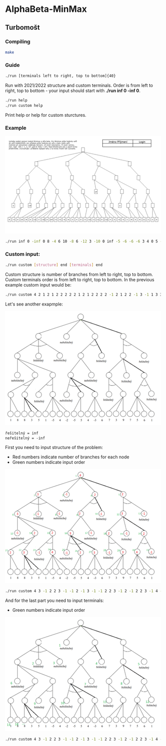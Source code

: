 # AlphaBeta-MinMax
## Turbomošt
### Compiling


```bash
make
```

### Guide

```bash
./run [terminals left to right, top to bottom]{40}
```
Run with 2021/2022 structure and custom terminals. Order is from left to right, top to bottom - your input should start with **./run inf 0 -inf 0**.

```bash
./run help
./run custom help
```
Print help or help for custom sturctures.

### Example
![alt text](./doc/izu1.png)

```bash
./run inf 0 -inf 0 8 -4 6 10 -8 6 -12 3 -10 0 inf -5 -6 -6 -6 3 4 0 5 -12 -2 -11 0 -12 4 5 -5 -4 2 -8 5 8 11 2 3 6
```

### Custom input:

```bash
./run custom [structure] end [terminals] end
```
Custom structure is number of branches from left to right, top to bottom.
Custom terminals order is from left to right, top to bottom.
In the previous example custom input would be:

```bash
./run custom 4 2 1 2 1 2 2 2 2 2 1 2 1 2 2 2 2 -1 2 1 2 2 -1 3 -1 1 3 3 2 3 3 1 4 3 3 -1 2 2 1 2 end inf 0 -inf 0 8 -4 6 10 -8 6 -12 3 -10 0 inf -5 -6 -6 -6 3 4 0 5 -12 -2 -11 0 -12 4 5 -5 -4 2 -8 5 8 11 2 3 6 end
```

Let's see another exapmple:

![alt text](./doc/clear.png)
```
řešitelný = inf
neřešitelný = -inf
```

First you need to input structure of the problem:
- Red numbers indicate number of branches for each node
- Green numbers indicate input order


![alt text](./doc/branches.png)


```bash
./run custom 4 3 -1 2 2 3 -1 -1 2 -1 3 -1 -1 2 2 3 -1 2 -1 2 2 3 -1 4 -1 2 3 -1 3 4 -1 end ...
```

And for the last part you need to input terminals:
- Green numbers indicate input order

![alt text](./doc/terminals.png)

```bash
./run custom 4 3 -1 2 2 3 -1 -1 2 -1 3 -1 -1 2 2 3 -1 2 -1 2 2 3 -1 4 -1 2 3 -1 3 4 -1 end -inf inf -inf inf inf -inf -inf inf inf -inf inf inf 1 8 8 3 5 1 -5 4 -2 -5 5 4 -3 6 7 3 9 7 5 6 1 end
```
